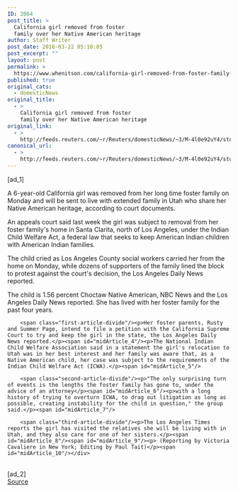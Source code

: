 ```yaml
---
ID: 2064
post_title: >
  California girl removed from foster
  family over her Native American heritage
author: Staff Writer
post_date: 2016-03-22 05:10:05
post_excerpt: ""
layout: post
permalink: >
  https://www.whenitson.com/california-girl-removed-from-foster-family-over-her-native-american-heritage/
published: true
original_cats:
  - domesticNews
original_title:
  - >
    California girl removed from foster
    family over her Native American heritage
original_link:
  - >
    http://feeds.reuters.com/~r/Reuters/domesticNews/~3/M-4l0e92uY4/story01.htm
canonical_url:
  - >
    http://feeds.reuters.com/~r/Reuters/domesticNews/~3/M-4l0e92uY4/story01.htm
---
```

 [ad_1]
<br><div id="articleText">
<span id="midArticle_start"/>

<span class="focusParagraph" readability="5"><p><span class="articleLocatio&lt;/span&gt;n">A 6-year-old California girl was removed from her long time foster family on Monday and will be sent to live with extended family in Utah who share her Native American heritage, according to court documents.</span></p></span><span id="midArticle_0"/><p>An appeals court said last week the girl was subject to removal from her foster family's home in Santa Clarita, north of Los Angeles, under the Indian Child Welfare Act, a federal law that seeks to keep American Indian children with American Indian families.</p><span id="midArticle_1"/><p>The child cried as Los Angeles County social workers carried her from the home on Monday, while dozens of supporters of the family lined the block to protest against the court's decision, the Los Angeles Daily News reported. </p><span id="midArticle_2"/><p>The child is 1.56 percent Choctaw Native American, NBC News and the Los Angeles Daily News reported. She has lived with her foster family for the past four years.</p><span id="midArticle_3"/>
        
        <span class="first-article-divide"/><p>Her foster parents, Rusty and Summer Page, intend to file a petition with the California Supreme Court to try and keep the girl in the state, the Los Angeles Daily News reported.</p><span id="midArticle_4"/><p>The National Indian Child Welfare Association said in a statement the girl's relocation to Utah was in her best interest and her family was aware that, as a Native American child, her case was subject to the requirements of the Indian Child Welfare Act (ICWA).</p><span id="midArticle_5"/>
        
        <span class="second-article-divide"/><p>"The only surprising turn of events is the lengths the foster family has gone to, under the advice of an attorney</p><span id="midArticle_6"/><p>with a long history of trying to overturn ICWA, to drag out litigation as long as possible, creating instability for the child in question," the group said.</p><span id="midArticle_7"/>
        
        <span class="third-article-divide"/><p>The Los Angeles Times reports the girl has visited the relatives she will be living with in Utah, and they also care for one of her sisters.</p><span id="midArticle_8"/><span id="midArticle_9"/><p> (Reporting by Victoria Cavaliere in New York; Editing by Paul Tait)</p><span id="midArticle_10"/></div>
<br>[ad_2]
<br><a href="http://feeds.reuters.com/~r/Reuters/domesticNews/~3/M-4l0e92uY4/story01.htm">Source </a>